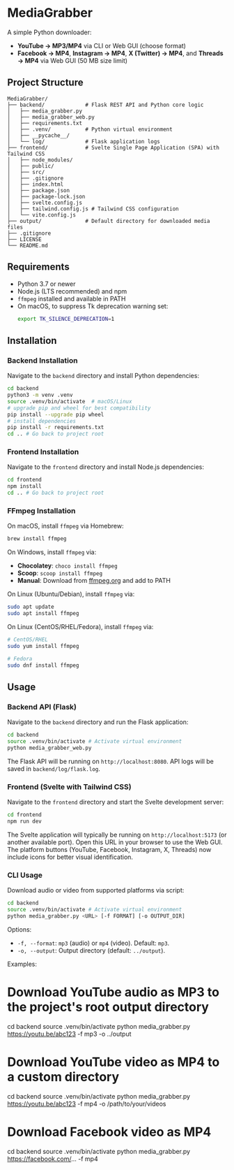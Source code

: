 # MediaGrabber

A simple Python downloader:
- **YouTube → MP3/MP4** via CLI or Web GUI (choose format)
- **Facebook → MP4**, **Instagram → MP4**, **X (Twitter) → MP4**, and **Threads → MP4** via Web GUI (50 MB size limit)

## Project Structure

```
MediaGrabber/
├── backend/             # Flask REST API and Python core logic
│   ├── media_grabber.py
│   ├── media_grabber_web.py
│   ├── requirements.txt
│   ├── .venv/           # Python virtual environment
│   ├── __pycache__/
│   └── log/             # Flask application logs
├── frontend/            # Svelte Single Page Application (SPA) with Tailwind CSS
│   ├── node_modules/
│   ├── public/
│   ├── src/
│   ├── .gitignore
│   ├── index.html
│   ├── package.json
│   ├── package-lock.json
│   ├── svelte.config.js
│   ├── tailwind.config.js # Tailwind CSS configuration
│   └── vite.config.js
├── output/              # Default directory for downloaded media files
├── .gitignore
├── LICENSE
└── README.md
```

## Requirements

- Python 3.7 or newer
- Node.js (LTS recommended) and npm
- `ffmpeg` installed and available in PATH
- On macOS, to suppress Tk deprecation warning set:
  ```bash
  export TK_SILENCE_DEPRECATION=1
  ```

## Installation

### Backend Installation

Navigate to the `backend` directory and install Python dependencies:

```bash
cd backend
python3 -m venv .venv
source .venv/bin/activate  # macOS/Linux
# upgrade pip and wheel for best compatibility
pip install --upgrade pip wheel
# install dependencies
pip install -r requirements.txt
cd .. # Go back to project root
```

### Frontend Installation

Navigate to the `frontend` directory and install Node.js dependencies:

```bash
cd frontend
npm install
cd .. # Go back to project root
```

### FFmpeg Installation

On macOS, install `ffmpeg` via Homebrew:

```bash
brew install ffmpeg
```

On Windows, install `ffmpeg` via:
- **Chocolatey**: `choco install ffmpeg`
- **Scoop**: `scoop install ffmpeg`
- **Manual**: Download from [ffmpeg.org](https://ffmpeg.org/download.html#build-windows) and add to PATH

On Linux (Ubuntu/Debian), install `ffmpeg` via:

```bash
sudo apt update
sudo apt install ffmpeg
```

On Linux (CentOS/RHEL/Fedora), install `ffmpeg` via:

```bash
# CentOS/RHEL
sudo yum install ffmpeg

# Fedora
sudo dnf install ffmpeg
```

## Usage

### Backend API (Flask)

Navigate to the `backend` directory and run the Flask application:

```bash
cd backend
source .venv/bin/activate # Activate virtual environment
python media_grabber_web.py
```

The Flask API will be running on `http://localhost:8080`. API logs will be saved in `backend/log/flask.log`.

### Frontend (Svelte with Tailwind CSS)

Navigate to the `frontend` directory and start the Svelte development server:

```bash
cd frontend
npm run dev
```

The Svelte application will typically be running on `http://localhost:5173` (or another available port). Open this URL in your browser to use the Web GUI. The platform buttons (YouTube, Facebook, Instagram, X, Threads) now include icons for better visual identification.

### CLI Usage

Download audio or video from supported platforms via script:

```bash
cd backend
source .venv/bin/activate # Activate virtual environment
python media_grabber.py <URL> [-f FORMAT] [-o OUTPUT_DIR]
```

Options:
- `-f, --format`: `mp3` (audio) or `mp4` (video). Default: `mp3`.
- `-o, --output`: Output directory (default: `../output`).

Examples:

# Download YouTube audio as MP3 to the project's root output directory
cd backend
source .venv/bin/activate
python media_grabber.py https://youtu.be/abc123 -f mp3 -o ../output

# Download YouTube video as MP4 to a custom directory
cd backend
source .venv/bin/activate
python media_grabber.py https://youtu.be/abc123 -f mp4 -o /path/to/your/videos

# Download Facebook video as MP4
cd backend
source .venv/bin/activate
python media_grabber.py https://facebook.com/... -f mp4